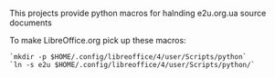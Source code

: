 This projects provide python macros for halnding e2u.org.ua source documents

To make LibreOffice.org pick up these macros:

	`mkdir -p $HOME/.config/libreoffice/4/user/Scripts/python`
	`ln -s e2u $HOME/.config/libreoffice/4/user/Scripts/python/`
